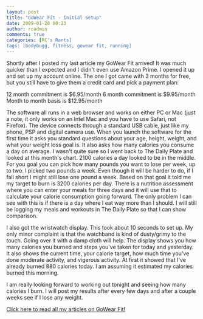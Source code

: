 ```yaml
---
layout: post
title: "GoWear Fit - Initial Setup"
date: 2009-01-28 00:23
author: rcadmin
comments: true
categories: [RC's Rants]
tags: [bodybugg, fitness, gowear fit, running]
---
```

Shortly after I posted my last article my GoWear Fit arrived! It was much quicker than I expected and I didn't even use Amazon Prime. I opened it up and set up my account online. The one I got came with 3 months for free, but you still have to give them a credit card and pick a payment plan:

12 month commitment is $6.95/month
6 month commitment is $9.95/month
Month to month basis is $12.95/month

The software all runs in a web browser and works on either PC or Mac (just a note, it only works on an Intel Mac and you have to use Safari, not Firefox). The device connects through a standard USB cable, just like my phone, PSP and digital camera use. When you launch the software for the first time it asks you standard questions about your age, height, weight, and what your weight loss goal is. It also asks how many calories you consume a day on average. I wasn't quite sure so I went back to The Daily Plate and looked at this month's chart. 2100 calories a day looked to be in the middle. For you goal you can pick how many pounds you want to lose per week, up to two. I picked two pounds a week. Even though it will be harder to do, if I fall short I might still lose one pound a week. Based on that goal it told me my target to burn is 3200 calories per day. There is a nutrition assessment where you can enter your meals for three days and it will use that to calculate your calorie consumption going forward. The only problem I can see with this is if there is a day where I eat way more than I should. I will still be logging my meals and workouts in The Daily Plate so that I can show comparison.

I also got the wristwatch display. This took about 10 seconds to set up. My only minor complaint is that the watchband is kind of dusty/grimy to the touch. Going over it with a damp cloth will help. The display shows you how many calories you burned and steps you've taken for today and yesterday. It also shows the current time, your calorie target, how much time you've done moderate activity, and vigerous activity. At first it showed that I've already burned 880 calories today. I am assuming it estimated my calories burned this morning.

I am really looking forward to working out tonight and seeing how many calories I burn. I will post my results after every few days and after a couple weeks see if I lose any weight.

<a href="http://bitsmack.com/wp/tag/gowear-fit/">Click here to read all my articles on GoWear Fit!</a>
